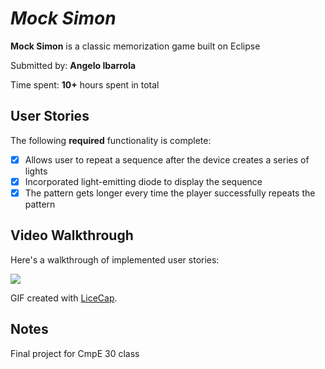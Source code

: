 # *Mock Simon*

**Mock Simon** is a classic memorization game built on Eclipse

Submitted by: **Angelo Ibarrola**

Time spent: **10+** hours spent in total

## User Stories

The following **required** functionality is complete:

* [X] Allows user to repeat a sequence after the device creates a series of lights 
* [X] Incorporated light-emitting diode to display the sequence 
* [X] The pattern gets longer every time the player successfully repeats the pattern

## Video Walkthrough 

Here's a walkthrough of implemented user stories:

<img src= 'http://g.recordit.co/19XHsI9O2Q.gif' />

GIF created with [LiceCap](http://www.cockos.com/licecap/).

## Notes
Final project for CmpE 30 class 
